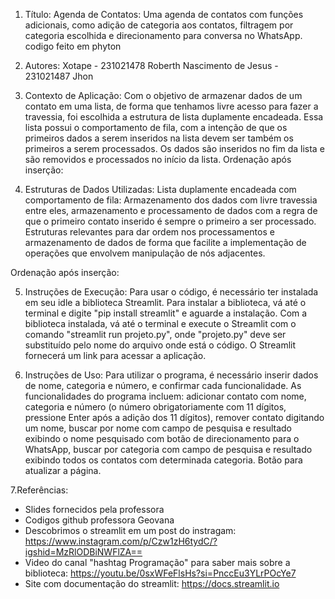 1. Título:
  Agenda de Contatos:
  Uma agenda de contatos com funções adicionais, como adição de categoria aos contatos, filtragem por categoria escolhida e direcionamento para conversa no WhatsApp. codigo feito em phyton

2. Autores:
  Xotape - 231021478
  Roberth Nascimento de Jesus - 231021487
  Jhon 
  
3. Contexto de Aplicação:
  Com o objetivo de armazenar dados de um contato em uma lista, de forma que tenhamos livre acesso para fazer a travessia, foi escolhida a estrutura de lista duplamente encadeada. Essa lista possui o comportamento de fila, com a intenção de que os primeiros dados a serem inseridos na lista devem ser também os primeiros a serem processados. Os dados são inseridos no fim da lista e são removidos e processados no início da lista.
Ordenação após inserção:

5. Estruturas de Dados Utilizadas:
  Lista duplamente encadeada com comportamento de fila:
  Armazenamento dos dados com livre travessia entre eles, armazenamento e processamento de dados com a regra de que o primeiro contato inserido é sempre o primeiro a ser processado. Estruturas relevantes para dar ordem nos processamentos e armazenamento de dados de forma que facilite a implementação de operações que envolvem manipulação de nós adjacentes.

  Ordenação após inserção:
  

5. Instruções de Execução:
Para usar o código, é necessário ter instalada em seu idle a biblioteca Streamlit.
Para instalar a biblioteca, vá até o terminal e digite "pip install streamlit" e aguarde a instalação. Com a biblioteca instalada, vá até o terminal e execute o Streamlit com o comando "streamlit run projeto.py", onde "projeto.py" deve ser substituído pelo nome do arquivo onde está o código. O Streamlit fornecerá um link para acessar a aplicação.

6. Instruções de Uso:
Para utilizar o programa, é necessário inserir dados de nome, categoria e número, e confirmar cada funcionalidade.
As funcionalidades do programa incluem: adicionar contato com nome, categoria e número (o número obrigatoriamente com 11 dígitos, pressione Enter após a adição dos 11 dígitos), remover contato digitando um nome, buscar por nome com campo de pesquisa e resultado exibindo o nome pesquisado com botão de direcionamento para o WhatsApp, buscar por categoria com campo de pesquisa e resultado exibindo todos os contatos com determinada categoria. Botão para atualizar a página.

7.Referências:
  - Slides fornecidos pela professora
  - Codigos github professora Geovana
  - Descobrimos o streamlit em um post do instragam: https://www.instagram.com/p/Czw1zH6tydC/?igshid=MzRlODBiNWFlZA==
  - Video do canal "hashtag Programação" para saber mais sobre a biblioteca: https://youtu.be/0sxWFeFlsHs?si=PnccEu3YLrPOcYe7
  - Site com documentação do streamlit: https://docs.streamlit.io
